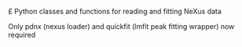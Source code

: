 £ Python classes and functions for reading and fitting NeXus data

Only pdnx (nexus loader) and quickfit (lmfit peak fitting wrapper) now required

